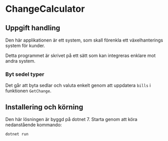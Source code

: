 # ChangeCalculator

## Uppgift handling
Den här applikationen är ett system, som skall förenkla ett växelhanterings system för kunder.  

Detta programmet är skrivet på ett sätt som kan integreras enklare mot andra system.

### Byt sedel typer
Det går att byta sedlar och valuta enkelt genom att uppdatera `bills` i funktionen `GetChange`. 

## Installering och körning

Den här lösningen är byggd på dotnet 7. Starta genom att köra nedanstående kommando:

```
dotnet run
```